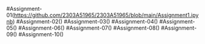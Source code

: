 #Assignment-01(https://github.com/2303A51965/2303A51965/blob/main/Assignment1.ipynb)
#Assignment-02()
#Assignment-03()
#Assignment-04()
#Assignment-05()
#Assignment-06()
#Assignment-07()
#Assignment-08()
#Assignment-09()
#Assignment-10()
